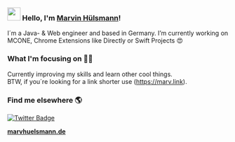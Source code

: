 ### <img src="https://media.giphy.com/media/hvRJCLFzcasrR4ia7z/giphy.gif" width="30px"> Hello, I'm [Marvin Hülsmann](https:/marvhuelsmann.de)!

I´m a Java- & Web engineer and based in Germany. I’m currently working on MCONE, Chrome Extensions like Directly or Swift Projects 😍

### What I'm focusing on 👨‍💻

Currently improving my skills and learn other cool things.<br />
BTW, if you´re looking for a link shorter use (https://marv.link).

### Find me elsewhere 🌎

[![Twitter Badge](https://img.shields.io/badge/-Twitter-1ca0f1?style=flat-square&labelColor=1ca0f1&logo=twitter&logoColor=white&link=https://twitter.com/_diogorodrigues)](https://twitter.com/marvhuelsmann)


**[marvhuelsmann.de](https://marvhuelsmann.de/)**
